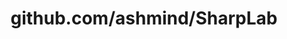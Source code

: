 ---
layout: post
title: github.com/ashmind/SharpLab
categories: link
tags: [انگلیسی, برنامه‌نویسی]
---